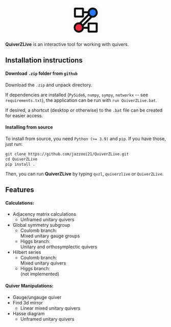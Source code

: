 <p align="center">
  <img src="./quiverzlive/icons/logo.png" alt="logo" width="100"/>
</p>

**QuiverZLive** is an interactive tool for working with quivers.

## Installation instructions

#### Download `.zip` folder from `github`
Download the `.zip` and unpack directory. 

If dependencies are installed (`PySide6`, `numpy`, `sympy`, `networkx` -- see `requirements.txt`), the application can be run with `run QuiverZLive.bat`.

If desired, a shortcut (desktop or otherwise) to the `.bat` file can be created for easier access.

#### Installing from source
To install from source, you need `Python (>= 3.9)` and `pip`. If you have those, just run:

    git clone https://github.com/jazzooi21/QuiverZLive.git
    cd QuiverZLive
    pip install .

Then, you can run **QuiverZLive** by typing `qvzl`, `quiverzlive` or `QuiverZLive`.


## Features

#### Calculations:

- Adjacency matrix calculations
	+ Unframed unitary quivers
- Global symmetry subgroup
	+ Coulomb branch:\
	  Mixed unitary gauge groups
	+ Higgs branch:\
	  Unitary and orthosymplectic quivers
- Hilbert series
	+ Coulomb branch:\
	  Mixed unitary quivers
	+ Higgs branch:\
	  (not implemented)

#### Quiver Manipulations:

- Gauge/ungauge quiver
- Find 3d mirror
	+ Linear mixed unitary quivers
- Hasse diagram
	+ Unframed unitary quivers





